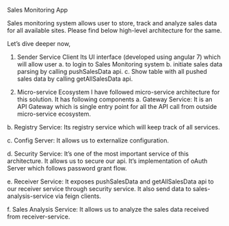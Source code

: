 Sales Monitoring App

Sales monitoring system allows user to store, track and analyze sales data for all available sites.
Please find below high-level architecture for the same.


Let’s dive deeper now,
1.	Sender Service Client
Its UI interface (developed using angular 7) which will allow user 
a.	to login to Sales Monitoring system
b.	initiate sales data parsing by calling pushSalesData api.
c.	Show table with all pushed sales data by calling getAllSalesData api.

2.	Micro-service Ecosystem
I have followed micro-service architecture for this solution. It has following components
a.	Gateway Service: 
It is an API Gateway which is single entry point for all the API call from outside micro-service ecosystem.

b.	Registry Service: 
Its registry service which will keep track of all services.

c.	Config Server:
It allows us to externalize configuration.

d.	Security Service: 
It’s one of the most important service of this architecture. It allows us to secure our api. It’s implementation of oAuth Server which follows password grant flow.

e.	Receiver Service:
It exposes pushSalesData and getAllSalesData api to our receiver service through security service. It also send data to sales-analysis-service via feign clients.

f.	Sales Analysis Service:
It allows us to analyze the sales data received from receiver-service.
